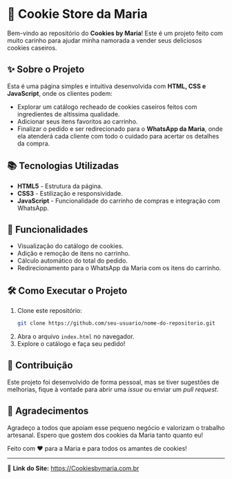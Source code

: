 # 🍪 Cookie Store da Maria

Bem-vindo ao repositório do **Cookies by Maria**!
Este é um projeto feito com muito carinho para ajudar minha namorada a vender seus deliciosos cookies caseiros.

## ✨ Sobre o Projeto
Esta é uma página simples e intuitiva desenvolvida com **HTML, CSS e JavaScript**, onde os clientes podem:
- Explorar um catálogo recheado de cookies caseiros feitos com ingredientes de altíssima qualidade.
- Adicionar seus itens favoritos ao carrinho.
- Finalizar o pedido e ser redirecionado para o **WhatsApp da Maria**, onde ela atenderá cada cliente com todo o cuidado para acertar os detalhes da compra.

## 📚 Tecnologias Utilizadas
- **HTML5** - Estrutura da página.
- **CSS3** - Estilização e responsividade.
- **JavaScript** - Funcionalidade do carrinho de compras e integração com WhatsApp.

## 🌟 Funcionalidades
- Visualização do catálogo de cookies.
- Adição e remoção de itens no carrinho.
- Cálculo automático do total do pedido.
- Redirecionamento para o WhatsApp da Maria com os itens do carrinho.

## 🛠️ Como Executar o Projeto
1. Clone este repositório:
   ```sh
   git clone https://github.com/seu-usuario/nome-do-repositorio.git
   ```
2. Abra o arquivo `index.html` no navegador.
3. Explore o catálogo e faça seu pedido!

## 👤 Contribuição
Este projeto foi desenvolvido de forma pessoal, mas se tiver sugestões de melhorias, fique à vontade para abrir uma _issue_ ou enviar um _pull request_.

## 🎉 Agradecimentos
Agradeço a todos que apoiam esse pequeno negócio e valorizam o trabalho artesanal. Espero que gostem dos cookies da Maria tanto quanto eu!

Feito com ❤️ para a Maria e para todos os amantes de cookies!

---

🔗 **Link do Site:** https://Cookiesbymaria.com.br

